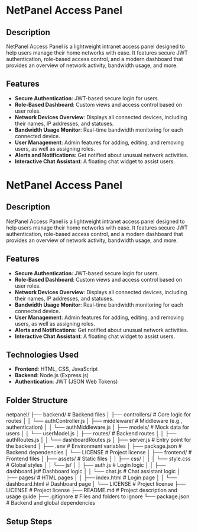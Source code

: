 # NetPanel Access Panel

## Description
NetPanel Access Panel is a lightweight intranet access panel designed to help users manage their home networks with ease. It features secure JWT authentication, role-based access control, and a modern dashboard that provides an overview of network activity, bandwidth usage, and more.

## Features
- **Secure Authentication**: JWT-based secure login for users.
- **Role-Based Dashboard**: Custom views and access control based on user roles.
- **Network Devices Overview**: Displays all connected devices, including their names, IP addresses, and statuses.
- **Bandwidth Usage Monitor**: Real-time bandwidth monitoring for each connected device.
- **User Management**: Admin features for adding, editing, and removing users, as well as assigning roles.
- **Alerts and Notifications**: Get notified about unusual network activities.
- **Interactive Chat Assistant**: A floating chat widget to assist users.
# NetPanel Access Panel

## Description
NetPanel Access Panel is a lightweight intranet access panel designed to help users manage their home networks with ease. It features secure JWT authentication, role-based access control, and a modern dashboard that provides an overview of network activity, bandwidth usage, and more.

## Features
- **Secure Authentication**: JWT-based secure login for users.
- **Role-Based Dashboard**: Custom views and access control based on user roles.
- **Network Devices Overview**: Displays all connected devices, including their names, IP addresses, and statuses.
- **Bandwidth Usage Monitor**: Real-time bandwidth monitoring for each connected device.
- **User Management**: Admin features for adding, editing, and removing users, as well as assigning roles.
- **Alerts and Notifications**: Get notified about unusual network activities.
- **Interactive Chat Assistant**: A floating chat widget to assist users.
## Technologies Used
- **Frontend**: HTML, CSS, JavaScript
- **Backend**: Node.js (Express.js)
- **Authentication**: JWT (JSON Web Tokens)

## Folder Structure
netpanel/
├── backend/                # Backend files
│   ├── controllers/        # Core logic for routes
│   │   └── authController.js
│   ├── middleware/         # Middleware (e.g., authentication)
│   │   └── authMiddleware.js
│   ├── models/             # Mock data for users
│   │   └── userModel.js
│   ├── routes/             # Backend routes
│   │   ├── authRoutes.js
│   │   └── dashboardRoutes.js
│   ├── server.js           # Entry point for the backend
│   ├── .env                # Environment variables
│   ├── package.json        # Backend dependencies
│   └── LICENSE             # Project license
│
├── frontend/               # Frontend files
│   ├── assets/             # Static files
│   │   ├── css/
│   │   │   └── style.css   # Global styles
│   │   └── js/
│   │       ├── auth.js     # Login logic
│   │       ├── dashboard.js# Dashboard logic
│   │       └── chat.js     # Chat assistant logic
│   ├── pages/              # HTML pages
│   │   ├── index.html      # Login page
│   │   └── dashboard.html  # Dashboard page
│   └── LICENSE             # Project license
├── LICENSE                 # Project license
├── README.md               # Project description and usage guide
├── .gitignore              # Files and folders to ignore
└── package.json            # Backend and global dependencies
## Setup Steps